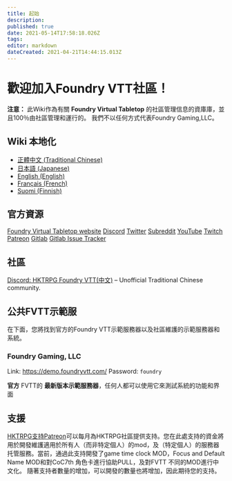 ```yaml
---
title: 起始
description: 
published: true
date: 2021-05-14T17:58:18.026Z
tags: 
editor: markdown
dateCreated: 2021-04-21T14:44:15.013Z
---
```


# 歡迎加入Foundry VTT社區！

**注意：** 此Wiki作為有關 **Foundry Virtual Tabletop** 的社區管理信息的資庫庫，並且100％由社區管理和運行的。 我們不以任何方式代表Foundry Gaming,LLC。
## Wiki 本地化
- <a href="https://foundryvtt.wiki/zh-tw/home">正體中文 (Traditional Chinese)</a>
- [日本語 (Japanese)](https://foundryvtt.wiki/ja/home)
- [English (English)](https://foundryvtt.wiki/en/home)
- [Français (French)](https://foundryvtt.wiki/fr/home)
- [Suomi (Finnish)](https://foundryvtt.wiki/fi/home)

## 官方資源
<i class="fas fa-dice-d20"></i> [Foundry Virtual Tabletop website](http://foundryvtt.com)
<i class="fab fa-discord"></i> [Discord](https://discordapp.com/invite/DDBZUDf)
<i class="fab fa-twitter"></i> [Twitter](https://twitter.com/FoundryVTT)
<i class="fab fa-reddit"></i> [Subreddit](https://www.reddit.com/r/FoundryVTT/)
<i class="fab fa-youtube"></i> [YouTube](https://www.youtube.com/c/FoundryNet)
<i class="fab fa-twitch"></i> [Twitch](https://www.twitch.tv/foundryvtt)
<i class="fab fa-patreon"></i> [Patreon](https://www.patreon.com/foundryvtt/overview)
<i class="fab fa-gitlab"></i> [Gitlab](https://gitlab.com/foundrynet)
<i class="fab fa-gitlab"></i> [Gitlab Issue Tracker](https://gitlab.com/foundrynet/foundryvtt/-/boards?milestone_title=No+Milestone&)

## 社區
<i class="fab fa-discord"></i> [Discord: HKTRPG Foundry VTT(中文)](https://discord.gg/vx4kcm7) – Unofficial Traditional Chinese community.


## 公共FVTT示範服
在下面，您將找到官方的Foundry VTT示範服務器以及社區維護的示範服務器和系統。
### Foundry Gaming, LLC
Link: https://demo.foundryvtt.com/
Password: `foundry`

**官方** FVTT的 **最新版本示範服務器**，任何人都可以使用它來測試系統的功能和界面


## 支援
<i class="fab fa-patreon"></i> [HKTRPG支持Patreon](https://www.patreon.com/HKTRPG)可以每月為HKTRPG社區提供支持。您在此處支持的資金將用於開發維護適用於所有人（而非特定個人）的mod，及（特定個人）的服務器托管服務。當前，通過此支持開發了game time clock MOD，Focus and Default Name MOD和對CoC7th 角色卡進行協助PULL，及對FVTT 不同的MOD進行中文化。
隨著支持者數量的增加，可以開發的數量也將增加，因此期待您的支持。
